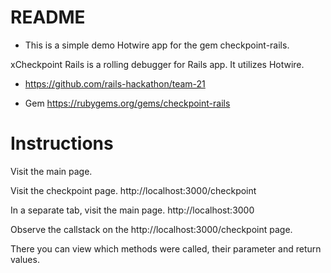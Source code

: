 # README

* This is a simple demo Hotwire app for the gem checkpoint-rails.

xCheckpoint Rails is a rolling debugger for Rails app.  It utilizes Hotwire.
  
* https://github.com/rails-hackathon/team-21

* Gem https://rubygems.org/gems/checkpoint-rails

# Instructions

Visit the main page.

Visit the checkpoint page.
http://localhost:3000/checkpoint

In a separate tab, visit the main page.
http://localhost:3000

Observe the callstack on the http://localhost:3000/checkpoint page.  

There you can view which methods were called, their parameter and return values.